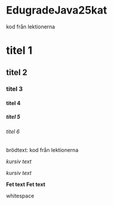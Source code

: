 # EdugradeJava25kat
kod från lektionerna
# titel 1

## titel 2

### titel 3

#### titel 4

##### titel 5

###### titel 6

brödtext: kod från lektionerna

_kursiv text_

*kursiv text*

__Fet text__
**Fet text**

whitespace

